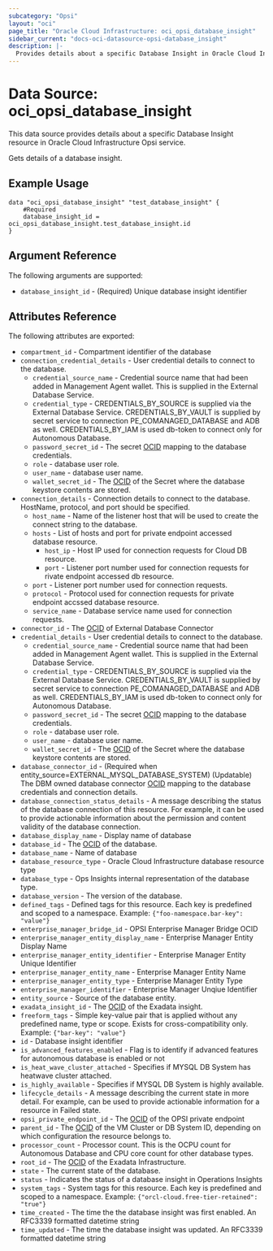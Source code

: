 ```yaml
---
subcategory: "Opsi"
layout: "oci"
page_title: "Oracle Cloud Infrastructure: oci_opsi_database_insight"
sidebar_current: "docs-oci-datasource-opsi-database_insight"
description: |-
  Provides details about a specific Database Insight in Oracle Cloud Infrastructure Opsi service
---
```


# Data Source: oci_opsi_database_insight
This data source provides details about a specific Database Insight resource in Oracle Cloud Infrastructure Opsi service.

Gets details of a database insight.

## Example Usage

```hcl
data "oci_opsi_database_insight" "test_database_insight" {
	#Required
	database_insight_id = oci_opsi_database_insight.test_database_insight.id
}
```

## Argument Reference

The following arguments are supported:

* `database_insight_id` - (Required) Unique database insight identifier


## Attributes Reference

The following attributes are exported:

* `compartment_id` - Compartment identifier of the database
* `connection_credential_details` - User credential details to connect to the database. 
    * `credential_source_name` - Credential source name that had been added in Management Agent wallet. This is supplied in the External Database Service.
    * `credential_type` - CREDENTIALS_BY_SOURCE is supplied via the External Database Service. CREDENTIALS_BY_VAULT is supplied by secret service to connection PE_COMANAGED_DATABASE and ADB as well. CREDENTIALS_BY_IAM is used db-token to connect only for Autonomous Database. 
    * `password_secret_id` - The secret [OCID](https://docs.cloud.oracle.com/iaas/Content/General/Concepts/identifiers.htm) mapping to the database credentials.
    * `role` - database user role.
    * `user_name` - database user name.
    * `wallet_secret_id` - The [OCID](https://docs.cloud.oracle.com/iaas/Content/General/Concepts/identifiers.htm) of the Secret where the database keystore contents are stored.
* `connection_details` - Connection details to connect to the database. HostName, protocol, and port should be specified.
    * `host_name` - Name of the listener host that will be used to create the connect string to the database.
    * `hosts` - List of hosts and port for private endpoint accessed database resource.
        * `host_ip` - Host IP used for connection requests for Cloud DB resource.
        * `port` - Listener port number used for connection requests for rivate endpoint accessed db resource.
    * `port` - Listener port number used for connection requests.
    * `protocol` - Protocol used for connection requests for private endpoint accssed database resource.
    * `service_name` - Database service name used for connection requests.
* `connector_id` - The [OCID](https://docs.cloud.oracle.com/iaas/Content/General/Concepts/identifiers.htm) of External Database Connector
* `credential_details` - User credential details to connect to the database. 
    * `credential_source_name` - Credential source name that had been added in Management Agent wallet. This is supplied in the External Database Service.
    * `credential_type` - CREDENTIALS_BY_SOURCE is supplied via the External Database Service. CREDENTIALS_BY_VAULT is supplied by secret service to connection PE_COMANAGED_DATABASE and ADB as well. CREDENTIALS_BY_IAM is used db-token to connect only for Autonomous Database. 
    * `password_secret_id` - The secret [OCID](https://docs.cloud.oracle.com/iaas/Content/General/Concepts/identifiers.htm) mapping to the database credentials.
    * `role` - database user role.
    * `user_name` - database user name.
    * `wallet_secret_id` - The [OCID](https://docs.cloud.oracle.com/iaas/Content/General/Concepts/identifiers.htm) of the Secret where the database keystore contents are stored.
* `database_connector_id` - (Required when entity_source=EXTERNAL_MYSQL_DATABASE_SYSTEM) (Updatable) The DBM owned database connector [OCID](/iaas/database-management/doc/view-connector-details.html) mapping to the database credentials and connection details.
* `database_connection_status_details` - A message describing the status of the database connection of this resource. For example, it can be used to provide actionable information about the permission and content validity of the database connection.
* `database_display_name` - Display name of database
* `database_id` - The [OCID](https://docs.cloud.oracle.com/iaas/Content/General/Concepts/identifiers.htm) of the database.
* `database_name` - Name of database
* `database_resource_type` - Oracle Cloud Infrastructure database resource type
* `database_type` - Ops Insights internal representation of the database type.
* `database_version` - The version of the database.
* `defined_tags` - Defined tags for this resource. Each key is predefined and scoped to a namespace. Example: `{"foo-namespace.bar-key": "value"}` 
* `enterprise_manager_bridge_id` - OPSI Enterprise Manager Bridge OCID
* `enterprise_manager_entity_display_name` - Enterprise Manager Entity Display Name
* `enterprise_manager_entity_identifier` - Enterprise Manager Entity Unique Identifier
* `enterprise_manager_entity_name` - Enterprise Manager Entity Name
* `enterprise_manager_entity_type` - Enterprise Manager Entity Type
* `enterprise_manager_identifier` - Enterprise Manager Unqiue Identifier
* `entity_source` - Source of the database entity.
* `exadata_insight_id` - The [OCID](https://docs.cloud.oracle.com/iaas/Content/General/Concepts/identifiers.htm) of the Exadata insight.
* `freeform_tags` - Simple key-value pair that is applied without any predefined name, type or scope. Exists for cross-compatibility only. Example: `{"bar-key": "value"}` 
* `id` - Database insight identifier
* `is_advanced_features_enabled` - Flag is to identify if advanced features for autonomous database is enabled or not
* `is_heat_wave_cluster_attached` - Specifies if MYSQL DB System has heatwave cluster attached.
* `is_highly_available` - Specifies if MYSQL DB System is highly available.
* `lifecycle_details` - A message describing the current state in more detail. For example, can be used to provide actionable information for a resource in Failed state.
* `opsi_private_endpoint_id` - The [OCID](https://docs.cloud.oracle.com/iaas/Content/General/Concepts/identifiers.htm) of the OPSI private endpoint
* `parent_id` - The [OCID](https://docs.cloud.oracle.com/iaas/Content/General/Concepts/identifiers.htm) of the VM Cluster or DB System ID, depending on which configuration the resource belongs to.
* `processor_count` - Processor count. This is the OCPU count for Autonomous Database and CPU core count for other database types.
* `root_id` - The [OCID](https://docs.cloud.oracle.com/iaas/Content/General/Concepts/identifiers.htm) of the Exadata Infrastructure.
* `state` - The current state of the database.
* `status` - Indicates the status of a database insight in Operations Insights
* `system_tags` - System tags for this resource. Each key is predefined and scoped to a namespace. Example: `{"orcl-cloud.free-tier-retained": "true"}` 
* `time_created` - The time the the database insight was first enabled. An RFC3339 formatted datetime string
* `time_updated` - The time the database insight was updated. An RFC3339 formatted datetime string

